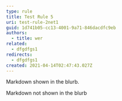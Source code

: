 ```yaml
---
type: rule
title: Test Rule 5
uri: test-rule-2net1
guid: 1d741b05-cc13-4001-9a71-846dacdfc9eb
authors:
  - title: wer
related:
  - dfgdfgs1
redirects:
  - dfgdfgs1
created: 2021-04-14T02:47:43.027Z
---
```

Markdown shown in the blurb.
<!--endintro-->
Markdown not shown in the blurb